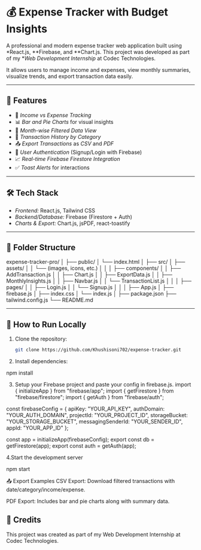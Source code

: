 # 💰 Expense Tracker with Budget Insights

A professional and modern expense tracker web application built using *React.js, **Firebase, and **Chart.js. This project was developed as part of my **Web Development Internship* at Codec Technologies.

It allows users to manage income and expenses, view monthly summaries, visualize trends, and export transaction data easily.

---

## 🚀 Features

- 📌 *Income vs Expense Tracking*
- 📊 *Bar and Pie Charts* for visual insights
- 📅 *Month-wise Filtered Data View*
- 📝 *Transaction History by Category*
- 📤 *Export Transactions* as *CSV* and *PDF*
- 🔐 *User Authentication* (Signup/Login with Firebase)
- 📈 *Real-time Firebase Firestore Integration*
- ✅ *Toast Alerts* for interactions

---

## 🛠 Tech Stack

- *Frontend:* React.js, Tailwind CSS
- *Backend/Database:* Firebase (Firestore + Auth)
- *Charts & Export:* Chart.js, jsPDF, react-toastify

---

## 📂 Folder Structure

expense-tracker-pro/
│
├── public/
│ └── index.html
│
├── src/
│ ├── assets/
│ │ └── (images, icons, etc.)
│ │
│ ├── components/
│ │ ├── AddTransaction.js
│ │ ├── Chart.js
│ │ ├── ExportData.js
│ │ ├── MonthlyInsights.js
│ │ ├── Navbar.js
│ │ └── TransactionList.js
│ │
│ ├── pages/
│ │ ├── Login.js
│ │ └── Signup.js
│ │
│ ├── App.js
│ ├── firebase.js
│ ├── index.css
│ └── index.js
│
├── package.json
├── tailwind.config.js
└── README.md

---

## 🧪 How to Run Locally

1. Clone the repository:
   ```bash
   git clone https://github.com/Khushisoni702/expense-tracker.git

2. Install dependencies:

npm install

3. Setup your Firebase project and paste your config in firebase.js.
import { initializeApp } from "firebase/app";
import { getFirestore } from "firebase/firestore";
import { getAuth } from "firebase/auth";

const firebaseConfig = {
  apiKey: "YOUR_API_KEY",
  authDomain: "YOUR_AUTH_DOMAIN",
  projectId: "YOUR_PROJECT_ID",
  storageBucket: "YOUR_STORAGE_BUCKET",
  messagingSenderId: "YOUR_SENDER_ID",
  appId: "YOUR_APP_ID"
};

const app = initializeApp(firebaseConfig);
export const db = getFirestore(app);
export const auth = getAuth(app);

4.Start the development server

npm start

📤 Export Examples
CSV Export: Download filtered transactions with date/category/income/expense.

PDF Export: Includes bar and pie charts along with summary data.

## 🙌 Credits
This project was created as part of my Web Development Internship at Codec Technologies.

